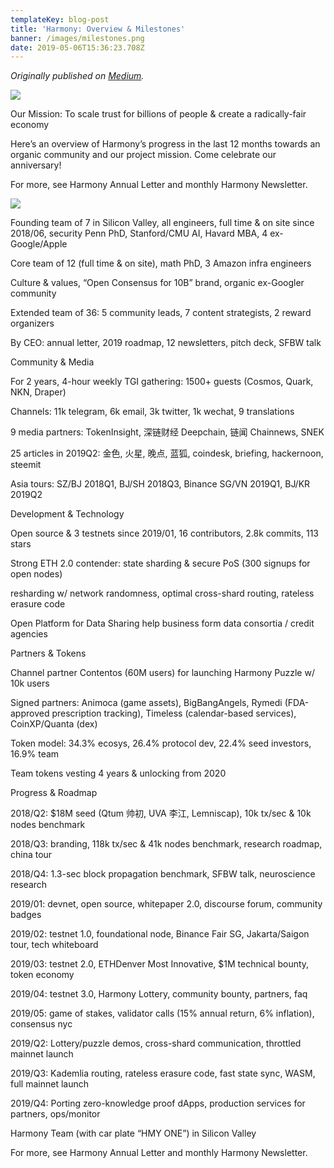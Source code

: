 ```yaml
---
templateKey: blog-post
title: 'Harmony: Overview & Milestones'
banner: /images/milestones.png
date: 2019-05-06T15:36:23.708Z
---
```

_Originally published on_ [_Medium_](https://medium.com/harmony-one/harmony-overview-milestones-247d0ed1e811)_._

![](/images/milestones.png)

Our Mission: To scale trust for billions of people & create a radically-fair economy

Here’s an overview of Harmony’s progress in the last 12 months towards an organic community and our project mission. Come celebrate our anniversary!

For more, see Harmony Annual Letter and monthly Harmony Newsletter.



![](/images/hmy-one.png)

Founding team of 7 in Silicon Valley, all engineers, full time & on site since 2018/06, security Penn PhD, Stanford/CMU AI, Havard MBA, 4 ex-Google/Apple

Core team of 12 (full time & on site), math PhD, 3 Amazon infra engineers

Culture & values, “Open Consensus for 10B” brand, organic ex-Googler community

Extended team of 36: 5 community leads, 7 content strategists, 2 reward organizers

By CEO: annual letter, 2019 roadmap, 12 newsletters, pitch deck, SFBW talk





Community & Media

For 2 years, 4-hour weekly TGI gathering: 1500+ guests (Cosmos, Quark, NKN, Draper)

Channels: 11k telegram, 6k email, 3k twitter, 1k wechat, 9 translations

9 media partners: TokenInsight, 深链财经 Deepchain, 链闻 Chainnews, SNEK

25 articles in 2019Q2: 金色, 火星, 晚点, 蓝狐, coindesk, briefing, hackernoon, steemit

Asia tours: SZ/BJ 2018Q1, BJ/SH 2018Q3, Binance SG/VN 2019Q1, BJ/KR 2019Q2



Development & Technology

Open source & 3 testnets since 2019/01, 16 contributors, 2.8k commits, 113 stars

Strong ETH 2.0 contender: state sharding & secure PoS (300 signups for open nodes)

resharding w/ network randomness, optimal cross-shard routing, rateless erasure code

Open Platform for Data Sharing help business form data consortia / credit agencies





Partners & Tokens

Channel partner Contentos (60M users) for launching Harmony Puzzle w/ 10k users

Signed partners: Animoca (game assets), BigBangAngels, Rymedi (FDA-approved prescription tracking), Timeless (calendar-based services), CoinXP/Quanta (dex)

Token model: 34.3% ecosys, 26.4% protocol dev, 22.4% seed investors, 16.9% team

Team tokens vesting 4 years & unlocking from 2020





Progress & Roadmap

2018/Q2: $18M seed (Qtum 帅初, UVA 李江, Lemniscap), 10k tx/sec & 10k nodes benchmark

2018/Q3: branding, 118k tx/sec & 41k nodes benchmark, research roadmap, china tour

2018/Q4: 1.3-sec block propagation benchmark, SFBW talk, neuroscience research





2019/01: devnet, open source, whitepaper 2.0, discourse forum, community badges

2019/02: testnet 1.0, foundational node, Binance Fair SG, Jakarta/Saigon tour, tech whiteboard

2019/03: testnet 2.0, ETHDenver Most Innovative, $1M technical bounty, token economy

2019/04: testnet 3.0, Harmony Lottery, community bounty, partners, faq

2019/05: game of stakes, validator calls (15% annual return, 6% inflation), consensus nyc





2019/Q2: Lottery/puzzle demos, cross-shard communication, throttled mainnet launch

2019/Q3: Kademlia routing, rateless erasure code, fast state sync, WASM, full mainnet launch

2019/Q4: Porting zero-knowledge proof dApps, production services for partners, ops/monitor

Harmony Team (with car plate “HMY ONE”) in Silicon Valley

For more, see Harmony Annual Letter and monthly Harmony Newsletter.

